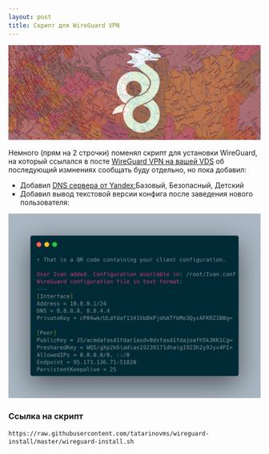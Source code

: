 ```yaml
---
layout: post
title: Скрипт для WireGuard VPN
---
```

![](https://raw.githubusercontent.com/tatarinovms/tatarinovms.github.io/master/images/posts/WGS/logo.png)

Немного (прям на 2 строчки) поменял скрипт для установки WireGuard, на который ссылался в посте [WireGuard VPN на вашей VDS](https://blog.tatarinov.space/wireguardVPN/) об последующий измнениях сообщать буду отдельно, но пока добавил:

- Добавил [DNS сервера от Yandex:](https://dns.yandex.ru/)Базовый, Безопасный, Детский
- Добавил вывод текстовой версии конфига после заведения нового пользователя:

![](https://raw.githubusercontent.com/tatarinovms/tatarinovms.github.io/master/images/posts/WGS/Term.png)


### Ссылка на скрипт

```
https://raw.githubusercontent.com/tatarinovms/wireguard-install/master/wireguard-install.sh
```